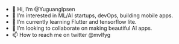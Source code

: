 - 👋 Hi, I’m @YuguangIpsen
- 👀 I’m interested in ML/AI startups, devOps, building mobile apps.
- 🌱 I’m currently learning Flutter and tensorflow lite.
- 💞️ I’m looking to collaborate on making beautiful AI apps.
- 📫 How to reach me on twitter @mvlfyg

<!---
YuguangIpsen/YuguangIpsen is a ✨ special ✨ repository because its `README.md` (this file) appears on your GitHub profile.
You can click the Preview link to take a look at your changes.
--->
